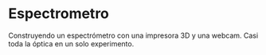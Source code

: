 # Espectrometro
Construyendo un espectrómetro con una impresora 3D y una webcam. Casi toda la óptica en un solo experimento.
